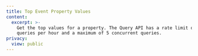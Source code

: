 ```yaml
---
title: Top Event Property Values
content:
  excerpt: >-
    Get the top values for a property. The Query API has a rate limit of 60
    queries per hour and a maximum of 5 concurrent queries.
privacy:
  view: public
---
```


